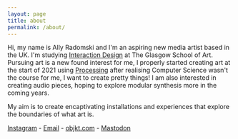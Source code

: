 ```yaml
---
layout: page
title: about
permalink: /about/
---
```


Hi, my name is Ally Radomski and I'm an aspiring new media artist based in the UK. I'm studying [Interaction Design](https://www.gsa.ac.uk/study/undergraduate-degrees/interaction-design/) at The Glasgow School of Art. Pursuing art is a new found interest for me, I properly started creating art at the start of 2021 using [Processing](https://processing.org) after realising Computer Science wasn't the course for me, I want to create pretty things! I am also interested in creating audio pieces, hoping to explore modular synthesis more in the coming years. 

My aim is to create encaptivating installations and experiences that explore the boundaries of what art is.

<!-- ### Follow me -->

[Instagram](https://www.instagram.com/ally_rad) - [Email](mailto:allyradomski@protonmail.com) - [objkt.com](https://objkt.com/profile/tz1bJwj5KBMc3UFk3ijykA9c1sGDmw4FEy24/activity) - <a rel="me" href="https://genart.social/@ally">Mastodon</a>


<!-- 
### contact me



### support me

[fx(hash) - tezos 🌍🌱💚](https://www.fxhash.xyz/u/Ally)

[objkt.com - tezos 🌿🌴💚](https://objkt.com/profile/tz1bJwj5KBMc3UFk3ijykA9c1sGDmw4FEy24/activity)

### causes I care about

[Stonewall](https://www.stonewall.org.uk)

[Gendered Intelligence](https://genderedintelligence.co.uk/)

<img src="{{ site.baseurl }}/images/pride.png" alt="LGBTQ+ Pride Flag" width="50vh" height="24px"/>
<img src="{{ site.baseurl }}/images/trans.png" alt="Transgender Pride Flag" width="50vh" height="24px"/> -->
